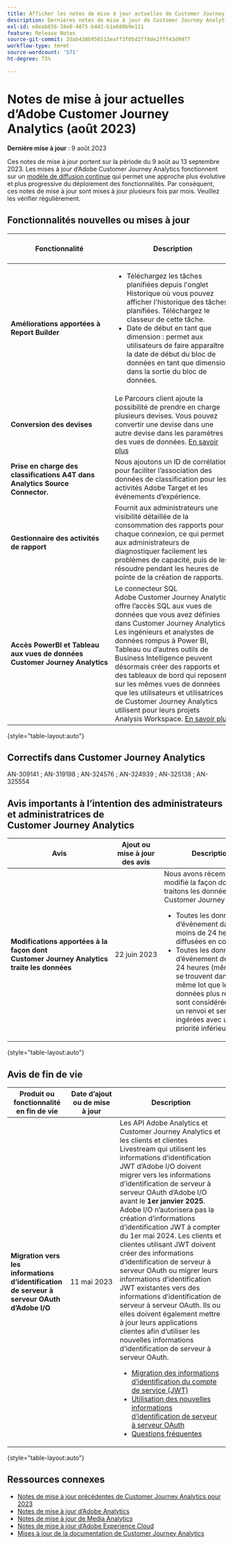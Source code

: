 ```yaml
---
title: Afficher les notes de mise à jour actuelles de Customer Journey Analytics
description: Dernières notes de mise à jour de Customer Journey Analytics
exl-id: e8eab856-34e0-4875-b441-b1e680b9e111
feature: Release Notes
source-git-commit: 2dab438b956513eaff3f05d2ff8de2fff43d9977
workflow-type: tm+mt
source-wordcount: '571'
ht-degree: 75%

---
```


# Notes de mise à jour actuelles d’Adobe Customer Journey Analytics (août 2023)

**Dernière mise à jour** : 9 août 2023

Ces notes de mise à jour portent sur la période du 9 août au 13 septembre 2023. Les mises à jour d’Adobe Customer Journey Analytics fonctionnent sur un [modèle de diffusion continue](releases.md) qui permet une approche plus évolutive et plus progressive du déploiement des fonctionnalités. Par conséquent, ces notes de mise à jour sont mises à jour plusieurs fois par mois. Veuillez les vérifier régulièrement.

## Fonctionnalités nouvelles ou mises à jour

| Fonctionnalité | Description | [Le déploiement commence](releases.md) | [Disponibilité générale](releases.md) |
| ----------- | ---------- | ------- | ---- |
| **Améliorations apportées à Report Builder** | <ul><li>Téléchargez les tâches planifiées depuis l&#39;onglet Historique où vous pouvez afficher l&#39;historique des tâches planifiées. Téléchargez le classeur de cette tâche. </li><li>Date de début en tant que dimension : permet aux utilisateurs de faire apparaître la date de début du bloc de données en tant que dimension dans la sortie du bloc de données. </li></ul> | S.O. | 17 août 2023 |
| **Conversion des devises** | Le Parcours client ajoute la possibilité de prendre en charge plusieurs devises. Vous pouvez convertir une devise dans une autre devise dans les paramètres des vues de données. [En savoir plus](/help/data-views/component-settings/format.md) | S.O. | 31 août 2023 |
| **Prise en charge des classifications A4T dans Analytics Source Connector.** | Nous ajoutons un ID de corrélation pour faciliter l’association des données de classification pour les activités Adobe Target et les événements d’expérience. | S.O. | 31 août 2023 |
| **Gestionnaire des activités de rapport** | Fournit aux administrateurs une visibilité détaillée de la consommation des rapports pour chaque connexion, ce qui permet aux administrateurs de diagnostiquer facilement les problèmes de capacité, puis de les résoudre pendant les heures de pointe de la création de rapports. | S.O. | 6 septembre 2023 |
| **Accès PowerBI et Tableau aux vues de données Customer Journey Analytics** | Le connecteur SQL Adobe Customer Journey Analytics offre l’accès SQL aux vues de données que vous avez définies dans Customer Journey Analytics. Les ingénieurs et analystes de données rompus à Power BI, Tableau ou d’autres outils de Business Intelligence peuvent désormais créer des rapports et des tableaux de bord qui reposent sur les mêmes vues de données que les utilisateurs et utilisatrices de Customer Journey Analytics utilisent pour leurs projets Analysis Workspace. [En savoir plus](/help/data-views/sql-connector.md) | S.O. | 13 septembre 2023 |

{style="table-layout:auto"}

## Correctifs dans Customer Journey Analytics

AN-309141 ; AN-319198 ; AN-324576 ; AN-324939 ; AN-325138 ; AN-325554

## Avis importants à l’intention des administrateurs et administratrices de Customer Journey Analytics

| Avis | Ajout ou mise à jour des avis | Description |
| --- | --- | --- |
| **Modifications apportées à la façon dont Customer Journey Analytics traite les données** | 22 juin 2023 | Nous avons récemment modifié la façon dont nous traitons les données dans Customer Journey Analytics.<ul><li>Toutes les données d’événement datant de moins de 24 heures sont diffusées en continu.</li><li>Toutes les données d’événement de plus de 24 heures (même si elles se trouvent dans le même lot que les données plus récentes) sont considérées comme un renvoi et seront ingérées avec une priorité inférieure.</li></ul> |

{style="table-layout:auto"}

## Avis de fin de vie

| Produit ou fonctionnalité en fin de vie | Date d’ajout ou de mise à jour | Description |
| --- | --- | --- |
| **Migration vers les informations d’identification de serveur à serveur OAuth d’Adobe I/O** | 11 mai 2023 | Les API Adobe Analytics et Customer Journey Analytics et les clients et clientes Livestream qui utilisent les informations d’identification JWT d’Adobe I/O doivent migrer vers les informations d’identification de serveur à serveur OAuth d’Adobe I/O avant le **1er janvier 2025**. Adobe I/O n’autorisera pas la création d’informations d’identification JWT à compter du 1er mai 2024. Les clients et clientes utilisant JWT doivent créer des informations d’identification de serveur à serveur OAuth ou migrer leurs informations d’identification JWT existantes vers des informations d’identification de serveur à serveur OAuth. Ils ou elles doivent également mettre à jour leurs applications clientes afin d’utiliser les nouvelles informations d’identification de serveur à serveur OAuth. <ul><li>[Migration des informations d’identification du compte de service (JWT)](https://developer.adobe.com/developer-console/docs/guides/authentication/ServerToServerAuthentication/migration/)</li><li>[Utilisation des nouvelles informations d’identification de serveur à serveur OAuth](https://developer.adobe.com/developer-console/docs/guides/authentication/ServerToServerAuthentication/implementation/)</li><li>[Questions fréquentes](https://developer.adobe.com/developer-console/docs/guides/authentication/ServerToServerAuthentication/faqs/)</li></ul> |

{style="table-layout:auto"}


## Ressources connexes

* [Notes de mise à jour précédentes de Customer Journey Analytics pour 2023](/help/release-notes/2023.md)
* [Notes de mise à jour d’Adobe Analytics](https://experienceleague.adobe.com/docs/analytics/release-notes/latest.html?lang=fr)
* [Notes de mise à jour de Media Analytics](https://experienceleague.adobe.com/docs/media-analytics/using/additional-resources/release-notes.html?lang=fr)
* [Notes de mise à jour d’Adobe Experience Cloud](https://experienceleague.adobe.com/docs/release-notes/experience-cloud/current.html?lang=fr)
* [Mises à jour de la documentation de Customer Journey Analytics](/help/release-notes/doc-changes.md)
